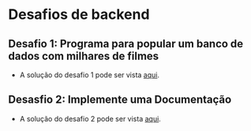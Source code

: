 # Desafios de backend

## Desafio 1: Programa para popular um banco de dados com milhares de filmes

* A solução do desafio 1 pode ser vista [aqui](https://github.com/JorgeSilvva/desafio-backend/tree/main/desafio-1).

## Desasfio 2: Implemente uma Documentação

* A solução do desafio 2 pode ser vista [aqui](https://github.com/JorgeSilvva/desafio-backend/tree/main/desafio-2).
